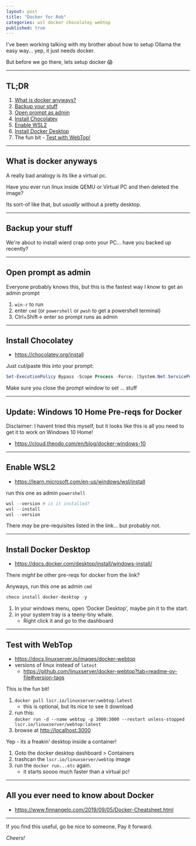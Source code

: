 ```yaml
---
layout: post
title: "Docker for Rob"
categories: wsl docker chocolatey webtop
published: true
---
```


I've been working talking with my brother about how to setup Ollama the easy 
way... yep, it just needs docker.

But before we go there, lets setup docker 😱

----------------------------------------

## TL;DR

1. [What is docker anyways?](#what-is-docker-anyways)
2. [Backup your stuff](#backup-your-stuff)
3. [Open prompt as admin](#open-prompt-as-admin)
4. [Install Chocolatey](#install-chocolatey)
5. [Enable WSL2](#enable-wsl2)
6. [Install Docker Desktop](#install-docker-desktop)
7. The fun bit - [Test with WebTop!](#test-with-webtop)

----------------------------------------

## What is docker anyways

A really bad analogy is its like a virtual pc.

Have you ever run linux inside QEMU or Virtual PC and then deleted the image?

Its sort-of like that, but _usually_ without a pretty desktop. 

----------------------------------------

## Backup your stuff

We're about to install wierd crap onto your PC... have you backed up recently?

----------------------------------------

## Open prompt as admin

Everyone probably knows this, but this is the fastest way I know to get an 
admin prompt 

1. `win-r` to run
2. enter `cmd` (or `powershell` or `pwsh` to get a powershell terminal)
3. Ctrl+Shift-> enter so prompt runs as admin

-----------------------------------------

## Install Chocolatey

- <https://chocolatey.org/install>

Just cut/paste this into your prompt:

```powershell
Set-ExecutionPolicy Bypass -Scope Process -Force; [System.Net.ServicePointManager]::SecurityProtocol = [System.Net.ServicePointManager]::SecurityProtocol -bor 3072; iex ((New-Object System.Net.WebClient).DownloadString('https://community.chocolatey.org/install.ps1'))
```

Make sure you close the prompt window to set ... stuff

----------------------------------------

## Update: Windows 10 Home Pre-reqs for Docker

Disclaimer: I havent tried this myself, but it looks like this is all you need to get it to work on Windows 10 Home!

- https://cloud.theodo.com/en/blog/docker-windows-10

----------------------------------------

## Enable WSL2

- <https://learn.microsoft.com/en-us/windows/wsl/install>

run this one as admin `powershell`

```powershell
wsl --version # is it installed?
wsl --install
wsl --version
```

There _may_ be pre-requisites listed in the link... but probably not.

----------------------------------------

## Install Docker Desktop

- <https://docs.docker.com/desktop/install/windows-install/>

There _might_ be other pre-reqs for docker from the link?

Anyways, run this one as admin `cmd`

```powershell
choco install docker-desktop -y
```

1. In your windows menu, open 'Docker Desktop', maybe pin it to the start.
2. in your system tray is a teeny-tiny whale. 
   - Right click it and go to the dashboard

----------------------------------------

## Test with WebTop

- <https://docs.linuxserver.io/images/docker-webtop>
- versions of linux instead of `latest`
  - <https://github.com/linuxserver/docker-webtop?tab=readme-ov-file#version-tags>

This is the fun bit!

1. `docker pull lscr.io/linuxserver/webtop:latest`
   - this is optional, but its nice to see it download
2. run this:  
   `docker run -d --name webtop -p 3000:3000 --restart unless-stopped lscr.io/linuxserver/webtop:latest`
3. browse at <http://localhost:3000>

Yep - its a freakin' desktop inside a container!

1. Goto the docker desktop dashboard > Containers
2. trashcan the `lscr.io/linuxserver/webtop` image
3. run the `docker run...etc` again.
   - it starts soooo much faster than a virtual pc!

----------------------------------------

## All you ever need to know about Docker

- <https://www.finnangelo.com/2019/09/05/Docker-Cheatsheet.html>

----------------------------------------

If you find this useful, go be nice to someone. Pay it forward.

_Cheers!_
